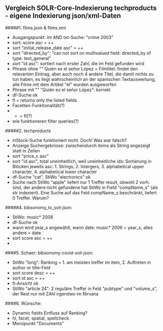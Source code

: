 ## Vergleich SOLR-Core-Indexierung techproducts - eigene Indexierung json/xml-Daten

#####1. films.json & films.xml

- Ausgangspunkt: int AND txt-Suche: "crime 2003"
- sort: score asc = ++
- sort "initial_release_date asc" = ++
- sort "directed_by": "can not sort on multivalued field: directed_by of type: text_general"
- sort "id asc": sortiert nach erster Zahl, die im Feld gefunden wird
- Phrase ohne "" Quién es el señor López = Filmtitel: findet den relevanten Eintrag, aber auch noch 4 andere Titel, die damit nichts zu tun haben, es liegt wahrscheinlich an der spanischen Textauswertung, alle Filme mit dem Artikel "el" wurden ausgeworfen
- Phrase mit "" "Quién es el señor López": korrekt
- df-Suche ok
- fl = returns only the listed fields
- Facetten-Funktionalität(?)
- * = fl(?)
- wie funktioneren filter queries(?)


#####2. techproducts

- inStock-Suche funktioniert nicht. Doch! Was war falsch?
- Anzeige Suchergebnisse: zwischendurch items als String angezeigt statt in Zeilen
- sort "price_c asc"
- sort "id asc", total uneinheitlich, weil uneinheitliche ids: Sortierung in Blöcken jeweils asc: 1. Strings, 2. Intergers, 3. alphabetical upper character, 4. alphabetical lower character
- df-Suche "cat", StiWo "electronics" ok
- Suche nach StiWo "apple" liefert nur 1 Treffer result, obwohl 2 vorh. sind, der andere nicht gefundene hat StiWo in Field "compName_s" (als str indexiert). Eine Suche auf das Feld compName_s beschränkt, liefert 0 Treffer. Warum?


#####4. bibsonomy_to_solr.json:

- StiWo: music* 2008
- df-Suche ok
- wann wird year_s angewählt, wann date: music* 2006 = year_s, alles andere = date
- sort score asc = ++
- 

####5. Schaer: bibsonomy-covid-solr.json:

- StiWo "long": Ranking = 1. am meisten treffer im item, 2. Auftreten in author or title-Feld
- sort score desc = ++
- sort id asc = ++
- fl-Ansicht  ok
- StiWo "article 24": 2 reguläre Treffer in Feld "pubtype" und "volume_s", der Rest nur mit ZAhl irgendwo im Nirvana


####6. Wünsche:

- Dynamic fields Einfluss auf Ranking?
- hl, facet, spatial, spellcheck
- Menüpunkt "Documents"
















